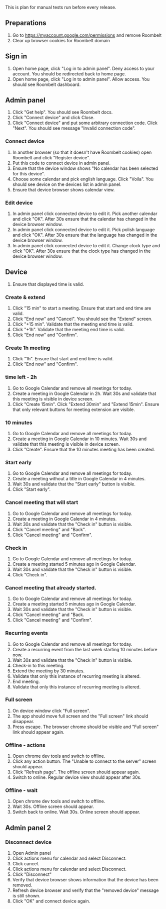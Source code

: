 This is plan for manual tests run before every release. 

## Preparations
1. Go to https://myaccount.google.com/permissions and remove Roombelt
2. Clear up browser cookies for Roombelt domain

## Sign in
1. Open home page, click "Log in to admin panel". Deny access to your account. You should be redirected back to home page.
2. Open home page, click "Log in to admin panel". Allow access. You should see Roombelt dashboard.

## Admin panel
1. Click "Get help". You should see Roombelt docs.
2. Click "Connect device" and click Close.
3. Click "Connect device" and put some arbitrary connection code. Click "Next". You should see message "Invalid connection code".

### Connect device
1. In another browser (so that it doesn't have Roombelt cookies) open Roombelt and click "Register device".
1. Put this code to connect device in admin panel.
1. Ensure that the device window shows "No calendar has been selected for this device". 
1. Choose some calendar and pick english language. Click "Voila". You should see device on the devices list in admin panel.
1. Ensure that device browser shows calendar view.

### Edit device
1. In admin panel click connected device to edit it. Pick another calendar and click "OK". After 30s ensure that the calendar has changed in the device browser window.
2. In admin panel click connected device to edit it. Pick polish language and click "OK". After 30s ensure that the language has changed in the device browser window.
3. In admin panel click connected device to edit it. Change clock type and click "OK". After 30s ensure that the clock type has changed in the device browser window.

## Device

1. Ensure that displayed time is valid.
### Create & extend
1. Click "15 min" to start a meeting. Ensure that start and end time are valid.
2. Click "End now" and "Cancel". You should see the "Extend" screen.
3. Click "+15 min". Validate that the meeting end time is valid.
4. Click "+1h". Validate that the meeting end time is valid.
5. Click "End now" and "Confirm".

### Create 1h meeting
1. Click "1h". Ensure that start and end time is valid.
2. Click "End now" and "Confirm".
    
### time left - 2h
1. Go to Google Calendar and remove all meetings for today.
2. Create a meeting in Google Calendar in 2h. Wait 30s and validate that this meeting is visible in device screen.
3. Click "Create 15min". Click "Extend 30min" and "Extend 15min". Ensure that only relevant buttons for meeting extension are visible.

### 10 minutes
1. Go to Google Calendar and remove all meetings for today.
2. Create a meeting in Google Calendar in 10 minutes. Wait 30s and validate that this meeting is visible in device screen.
3. Click "Create". Ensure that the 10 minutes meeting has been created.

### Start early 
1. Go to Google Calendar and remove all meetings for today.
2. Create a meeting without a title in Google Calendar in 4 minutes. 
3. Wait 30s and validate that the "Start early" button is visible.
4. Click "Start early".

### Cancel meeting that will start
1. Go to Google Calendar and remove all meetings for today.
2. Create a meeting in Google Calendar in 4 minutes.
3. Wait 30s and validate that the "Check in" button is visible.
4. Click "Cancel meeting" and "Back".
5. Click "Cancel meeting" and "Confirm".

### Check in
1. Go to Google Calendar and remove all meetings for today.
2. Create a meeting started 5 minutes ago in Google Calendar.
3. Wait 30s and validate that the "Check in" button is visible.
4. Click "Check in".

### Cancel meeting that already started. 
1. Go to Google Calendar and remove all meetings for today.
2. Create a meeting started 5 minutes ago in Google Calendar.
3. Wait 30s and validate that the "Check in" button is visible.
4. Click "Cancel meeting" and "Back.
5. Click "Cancel meeting" and "Confirm".

### Recurring events
1. Go to Google Calendar and remove all meetings for today.
1. Create a recurring event from the last week starting 10 minutes before now.
1. Wait 30s and validate that the "Check in" button is visible.
1. Check-in to this meeting.
1. Extend the meeting by 30 minutes.
1. Validate that only this instance of recurring meeting is altered.
1. End meeting.
1. Validate that only this instance of recurring meeting is altered.

### Full screen
1. On device window click "Full screen". 
2. The app should move full screen and the "Full screen" link should disappear.
3. Press escape. The browser chrome should be visible and "Full screen" link should appear again.

### Offline - actions
1. Open chrome dev tools and switch to offline. 
2. Click any action button. The "Unable to connect to the server" screen should appear.
3. Click "Refresh page". The offline screen should appear again.
4. Switch to online. Regular device view should appear after 30s.

### Offline - wait
1. Open chrome dev tools and switch to offline. 
2. Wait 30s. Offline screen should appear.
3. Switch back to online. Wait 30s. Online screen should appear.

## Admin panel 2
### Disconnect device
1. Open Admin panel
2. Click actions menu for calendar and select Disconnect.
3. Click cancel.
4. Click actions menu for calendar and select Disconnect.
5. Click "Disconnect"
6. Verify that device browser shows information that the device has been removed.
7. Refresh device browser and verify that the "removed device" message is still shown.
8. Click "OK" and connect device again.
